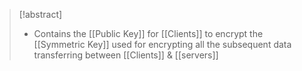 >[!abstract]
>- Contains the [[Public Key]] for [[Clients]] to encrypt the [[Symmetric Key]] used for encrypting all the subsequent data transferring between [[Clients]] & [[servers]]

